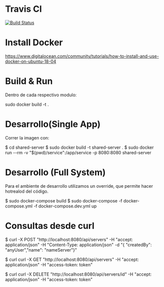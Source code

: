 Travis CI
==========
[![Build Status](https://travis-ci.org/rubenJimenez33/taller2-2018-2C-grupo5-shared-server.svg?branch=master)](https://travis-ci.org/rubenJimenez33/taller2-2018-2C-grupo5-shared-server)


Install Docker
==============

https://www.digitalocean.com/community/tutorials/how-to-install-and-use-docker-on-ubuntu-18-04


Build & Run 
============

Dentro de cada respectivo modulo:

sudo docker build -t <MODULO> .

Desarrollo(Single App)
===================
Correr la imagen con:

$ cd shared-server
$ sudo docker build -t shared-server .
$ sudo docker run --rm -v "$(pwd)/service":/app/service -p 8080:8080 shared-server 

Desarrollo (Full System)
=======================
Para el ambiente de desarrollo utilizamos un override, que permite hacer hotrealod del código.

$ sudo docker-compose build
$ sudo docker-compose -f docker-compose.yml -f docker-compose.dev.yml up
 
Consultas desde curl
=========================

 $ curl -X POST "http://localhost:8080/api/servers" -H  "accept: application/json" -H  "Content-Type: application/json" -d "{ \"createdBy\": \"anyUser\",\"name\": \"nameServer\"}"

 $ curl curl -X GET "http://localhost:8080/api/servers" -H  "accept: application/json" -H "access-token: token"

 $ curl curl -X DELETE "http://localhost:8080/api/servers/id" -H  "accept: application/json" -H "access-token: token"
